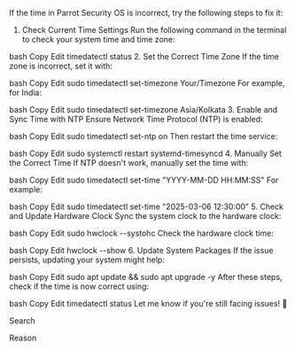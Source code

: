 If the time in Parrot Security OS is incorrect, try the following steps to fix it:

1. Check Current Time Settings
Run the following command in the terminal to check your system time and time zone:

bash
Copy
Edit
timedatectl status
2. Set the Correct Time Zone
If the time zone is incorrect, set it with:

bash
Copy
Edit
sudo timedatectl set-timezone Your/Timezone
For example, for India:

bash
Copy
Edit
sudo timedatectl set-timezone Asia/Kolkata
3. Enable and Sync Time with NTP
Ensure Network Time Protocol (NTP) is enabled:

bash
Copy
Edit
sudo timedatectl set-ntp on
Then restart the time service:

bash
Copy
Edit
sudo systemctl restart systemd-timesyncd
4. Manually Set the Correct Time
If NTP doesn't work, manually set the time with:

bash
Copy
Edit
sudo timedatectl set-time "YYYY-MM-DD HH:MM:SS"
For example:

bash
Copy
Edit
sudo timedatectl set-time "2025-03-06 12:30:00"
5. Check and Update Hardware Clock
Sync the system clock to the hardware clock:

bash
Copy
Edit
sudo hwclock --systohc
Check the hardware clock time:

bash
Copy
Edit
hwclock --show
6. Update System Packages
If the issue persists, updating your system might help:

bash
Copy
Edit
sudo apt update && sudo apt upgrade -y
After these steps, check if the time is now correct using:

bash
Copy
Edit
timedatectl status
Let me know if you're still facing issues! 🚀












Search

Reason


